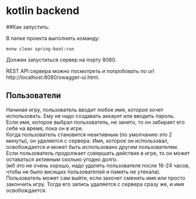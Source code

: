 # kotlin backend

##Как запустить:

В папке проекта выполнить команду:
```
mvnw clean spring-boot:run
```
Должен запуститься сервер на порту 8080.

REST API сервера можно посмотреть и попробовать по url
http://localhost:8080/swagger-ui.html.

## Пользователи

Начиная игру, пользователь вводит любое имя, которое хочет
использовать. Ему не надо создавать аккаунт или вводить пароль.  
Если имя, которое выбрал пользователь, не занято, то он забирает его
себе на время, пока он в игре.  
Когда пользователь становится неактивным (по умолчанию это 2 минуты),
он удаляется с сервера. Имя, которое он использовал, освобождается 
и может быть использовано другим пользователем.  
Если пользователь продолжает совершать действия в игре, то он может 
оставаться активным сколько угодно долго.  
(мб это не очень хорошо, надо удалять пользователя после 16-24 часов,
чтобы не было висящих пользователей и память не утекала).  
Пользователь может сам выйти, если захочет сменить имя или просто 
закончить игру. Тогда его запись удаляется с сервера сразу же,
и имя освобождается.